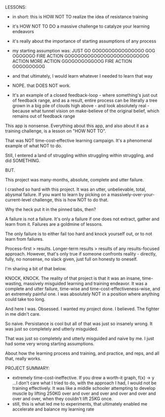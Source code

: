 LESSONS:
- in short: this is HOW NOT TO realize the idea of resistance training
- it's HOW NOT TO DO a massive challenge to catalyze your learning endeavors
- it's really about the importance of starting assumptions of any process

- my starting assumption was: JUST GO GOGOGOGOGOGOGOGO GOG OGOGOGO FIRE ACTION GOGOGOGOGOGOOGOGOGOGOGOGOG ACTION MORE ACTION GGOGOOGOGGOOG FIRE ACTION GOGOGOOGOG
- and that ultimately, I would learn whatever I needed to learn that way
- NOPE. that DOES NOT work. 

- It's an example of a closed feedback-loop - where something's just out of feedback range, and as a result, entire process can be literally a tree grown in a big pile of clouds high above - and look absolutely real - because what tunnel vision on make-believe of the original belief, which remains out of feedback range

This app is nonsense.
Everything about this app, and also about it as a training challenge, is a lesson on "HOW NOT TO".

That was NOT time-cost-effective learning campaign.
It's a phenomenal example of what NOT to do.

Still, I entered a land of struggling within struggling within struggling, and did SOMETHING.

BUT.

This project was many-months, absolute, complete and utter failure.

I crashed so hard with this project.
It was an utter, unbelievable, total, abysmal failure.
If you want to learn by picking on a massively-over-your-current-level challenge, this is how NOT to do that. 

Why the heck put it in the pinned tabs, then?

A failure is not a failure. 
It's only a failure if one does not extract, gather and learn from it. 
Failures are a goldmine of lessons.

The only failure is to either fail too hard and knock yourself out, or to not learn from failures. 

Process-first > results. Longer-term results > results of any results-focused approach.
However, that's only true if someone confronts reality - directly, fully, no nonsense, no slack given, just full on honesty to oneself.

I'm sharing a bit of that below.

KNOCK, KNOCK.
The reality of that project is that it was an insane, time-wasting, massively misguided learning and training endeavor. 
It was a complete and utter failure, time-wise and time-cost-effectiveness-wise, and an extremely painful one.
I was absolutely NOT in a position where anything could take too long. 

And here I was.
Obsessed.
I wanted my project done. 
I believed. 
The fighter in me didn't care.

So naive. 
Persistance is cool but all of that was just so insanely wrong. 
It was just so completely and utterly misguided.

That was just so completely and utterly misguided and naive by me.
I just had some very wrong starting assumptions.

About how the learning process and training, and practice, and reps, and all that, really works.

PROJECT SUMMARY:
- extremely time-cost-ineffective. If you drew a worth-it graph, f(x) -> y ...I don't care what I tried to do, with the approach I had, I would not be training effectively. It was like a middle schooler attempting to develop muscle by lifting 250KG over and over and over and over and over and over and over, when they couldn't lift 25KG once.
- still, this is what led me to experiments, that ultimately enabled me accelerate and balance my learning rate

